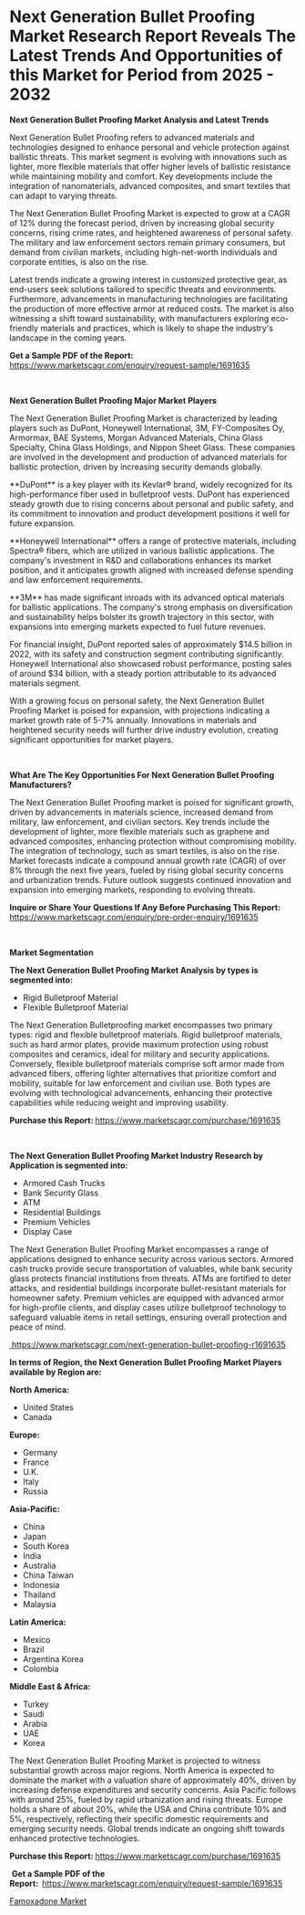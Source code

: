 <p><h1>Next Generation Bullet Proofing Market Research Report Reveals The Latest Trends And Opportunities of this Market for Period from 2025 - 2032</h1></p><p><strong>Next Generation Bullet Proofing Market Analysis and Latest Trends</strong></p>
<p><p>Next Generation Bullet Proofing refers to advanced materials and technologies designed to enhance personal and vehicle protection against ballistic threats. This market segment is evolving with innovations such as lighter, more flexible materials that offer higher levels of ballistic resistance while maintaining mobility and comfort. Key developments include the integration of nanomaterials, advanced composites, and smart textiles that can adapt to varying threats.</p><p>The Next Generation Bullet Proofing Market is expected to grow at a CAGR of 12% during the forecast period, driven by increasing global security concerns, rising crime rates, and heightened awareness of personal safety. The military and law enforcement sectors remain primary consumers, but demand from civilian markets, including high-net-worth individuals and corporate entities, is also on the rise.</p><p>Latest trends indicate a growing interest in customized protective gear, as end-users seek solutions tailored to specific threats and environments. Furthermore, advancements in manufacturing technologies are facilitating the production of more effective armor at reduced costs. The market is also witnessing a shift toward sustainability, with manufacturers exploring eco-friendly materials and practices, which is likely to shape the industry's landscape in the coming years.</p></p>
<p><strong>Get a Sample PDF of the Report:&nbsp;</strong> <a href="https://www.marketscagr.com/enquiry/request-sample/1691635?utm_campaign=2529&utm_medium=2&utm_source=Github&utm_content=ia&utm_term=27032025&utm_id=next-generation-bullet-proofing">https://www.marketscagr.com/enquiry/request-sample/1691635</a></p>
<p>&nbsp;</p>
<p><strong>Next Generation Bullet Proofing Major Market Players</strong></p>
<p><p>The Next Generation Bullet Proofing Market is characterized by leading players such as DuPont, Honeywell International, 3M, FY-Composites Oy, Armormax, BAE Systems, Morgan Advanced Materials, China Glass Specialty, China Glass Holdings, and Nippon Sheet Glass. These companies are involved in the development and production of advanced materials for ballistic protection, driven by increasing security demands globally.</p><p>**DuPont** is a key player with its Kevlar® brand, widely recognized for its high-performance fiber used in bulletproof vests. DuPont has experienced steady growth due to rising concerns about personal and public safety, and its commitment to innovation and product development positions it well for future expansion.</p><p>**Honeywell International** offers a range of protective materials, including Spectra® fibers, which are utilized in various ballistic applications. The company's investment in R&D and collaborations enhances its market position, and it anticipates growth aligned with increased defense spending and law enforcement requirements.</p><p>**3M** has made significant inroads with its advanced optical materials for ballistic applications. The company's strong emphasis on diversification and sustainability helps bolster its growth trajectory in this sector, with expansions into emerging markets expected to fuel future revenues.</p><p>For financial insight, DuPont reported sales of approximately $14.5 billion in 2022, with its safety and construction segment contributing significantly. Honeywell International also showcased robust performance, posting sales of around $34 billion, with a steady portion attributable to its advanced materials segment.</p><p>With a growing focus on personal safety, the Next Generation Bullet Proofing Market is poised for expansion, with projections indicating a market growth rate of 5-7% annually. Innovations in materials and heightened security needs will further drive industry evolution, creating significant opportunities for market players.</p></p>
<p>&nbsp;</p>
<p><strong>What Are The Key Opportunities For Next Generation Bullet Proofing Manufacturers?</strong></p>
<p><p>The Next Generation Bullet Proofing market is poised for significant growth, driven by advancements in materials science, increased demand from military, law enforcement, and civilian sectors. Key trends include the development of lighter, more flexible materials such as graphene and advanced composites, enhancing protection without compromising mobility. The integration of technology, such as smart textiles, is also on the rise. Market forecasts indicate a compound annual growth rate (CAGR) of over 8% through the next five years, fueled by rising global security concerns and urbanization trends. Future outlook suggests continued innovation and expansion into emerging markets, responding to evolving threats.</p></p>
<p><strong>Inquire or Share Your Questions If Any Before Purchasing This Report:</strong> <a href="https://www.marketscagr.com/enquiry/pre-order-enquiry/1691635?utm_campaign=2529&utm_medium=2&utm_source=Github&utm_content=ia&utm_term=27032025&utm_id=next-generation-bullet-proofing">https://www.marketscagr.com/enquiry/pre-order-enquiry/1691635</a></p>
<p>&nbsp;</p>
<p><strong>Market Segmentation</strong></p>
<p><strong>The Next Generation Bullet Proofing Market Analysis by types is segmented into:</strong></p>
<p><ul><li>Rigid Bulletproof Material</li><li>Flexible Bulletproof Material</li></ul></p>
<p><p>The Next Generation Bulletproofing market encompasses two primary types: rigid and flexible bulletproof materials. Rigid bulletproof materials, such as hard armor plates, provide maximum protection using robust composites and ceramics, ideal for military and security applications. Conversely, flexible bulletproof materials comprise soft armor made from advanced fibers, offering lighter alternatives that prioritize comfort and mobility, suitable for law enforcement and civilian use. Both types are evolving with technological advancements, enhancing their protective capabilities while reducing weight and improving usability.</p></p>
<p><strong>Purchase this Report:&nbsp;</strong><a href="https://www.marketscagr.com/purchase/1691635?utm_campaign=2529&utm_medium=2&utm_source=Github&utm_content=ia&utm_term=27032025&utm_id=next-generation-bullet-proofing">https://www.marketscagr.com/purchase/1691635</a></p>
<p>&nbsp;</p>
<p><strong>The Next Generation Bullet Proofing Market Industry Research by Application is segmented into:</strong></p>
<p><ul><li>Armored Cash Trucks</li><li>Bank Security Glass</li><li>ATM</li><li>Residential Buildings</li><li>Premium Vehicles</li><li>Display Case</li></ul></p>
<p><p>The Next Generation Bullet Proofing Market encompasses a range of applications designed to enhance security across various sectors. Armored cash trucks provide secure transportation of valuables, while bank security glass protects financial institutions from threats. ATMs are fortified to deter attacks, and residential buildings incorporate bullet-resistant materials for homeowner safety. Premium vehicles are equipped with advanced armor for high-profile clients, and display cases utilize bulletproof technology to safeguard valuable items in retail settings, ensuring overall protection and peace of mind.</p></p>
<p><a href="https://www.marketscagr.com/next-generation-bullet-proofing-r1691635?utm_campaign=2529&utm_medium=2&utm_source=Github&utm_content=ia&utm_term=27032025&utm_id=next-generation-bullet-proofing">&nbsp;https://www.marketscagr.com/next-generation-bullet-proofing-r1691635</a></p>
<p><strong>In terms of Region, the Next Generation Bullet Proofing Market Players available by Region are:</strong></p>
<p>
    <p> <strong> North America: </strong>
        <ul>
            <li>United States</li>
            <li>Canada</li>
        </ul>
        </p> 
    <p> <strong> Europe: </strong>
        <ul>
            <li>Germany</li>
            <li>France</li>
            <li>U.K.</li>
            <li>Italy</li>
            <li>Russia</li>
        </ul>
        </p> 
    <p> <strong> Asia-Pacific: </strong>
        <ul>
            <li>China</li>
            <li>Japan</li>
            <li>South Korea</li>
            <li>India</li>
            <li>Australia</li>
            <li>China Taiwan</li>
            <li>Indonesia</li>
            <li>Thailand</li>
            <li>Malaysia</li>
        </ul>
        </p> 
    <p> <strong> Latin America: </strong>
        <ul>
            <li>Mexico</li>
            <li>Brazil</li>
            <li>Argentina Korea</li>
            <li>Colombia</li>
        </ul>
        </p> 
    <p> <strong> Middle East & Africa: </strong>
        <ul>
            <li>Turkey</li>
            <li>Saudi</li>
            <li>Arabia</li>
            <li>UAE</li>
            <li>Korea</li>
        </ul>
    </p>
    </p>
<p><p>The Next Generation Bullet Proofing Market is projected to witness substantial growth across major regions. North America is expected to dominate the market with a valuation share of approximately 40%, driven by increasing defense expenditures and security concerns. Asia Pacific follows with around 25%, fueled by rapid urbanization and rising threats. Europe holds a share of about 20%, while the USA and China contribute 10% and 5%, respectively, reflecting their specific domestic requirements and emerging security needs. Global trends indicate an ongoing shift towards enhanced protective technologies.</p></p>
<p><strong>Purchase this Report: </strong><a href="https://www.marketscagr.com/purchase/1691635?utm_campaign=2529&utm_medium=2&utm_source=Github&utm_content=ia&utm_term=27032025&utm_id=next-generation-bullet-proofing">https://www.marketscagr.com/purchase/1691635</a></p>
<p>&nbsp;<strong>Get a Sample PDF of the Report:&nbsp;&nbsp;</strong><a href="https://www.marketscagr.com/enquiry/request-sample/1691635?utm_campaign=2529&utm_medium=2&utm_source=Github&utm_content=ia&utm_term=27032025&utm_id=next-generation-bullet-proofing">https://www.marketscagr.com/enquiry/request-sample/1691635</a></p>
<p><strong></strong></p>
<p><p><a href="https://github.com/hartsockdonnette82/Market-Research-Report-List-1/blob/main/famoxadone-market.md?utm_campaign=2529&utm_medium=2&utm_source=Github&utm_content=ia&utm_term=27032025&utm_id=next-generation-bullet-proofing">Famoxadone Market</a></p></p>